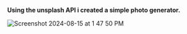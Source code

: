 **Using the unsplash API i created a simple photo generator.**

![Screenshot 2024-08-15 at 1 47 50 PM](https://github.com/user-attachments/assets/14a6ee2d-fba4-4c6e-885d-ccc2277c79ce)
